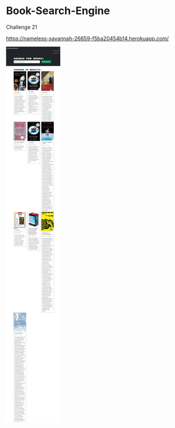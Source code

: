 # Book-Search-Engine
Challenge 21

https://nameless-savannah-26659-f5ba20454b14.herokuapp.com/

![screenshot](./client/public/nameless-savannah-26659-f5ba20454b14.herokuapp.com_.png)
